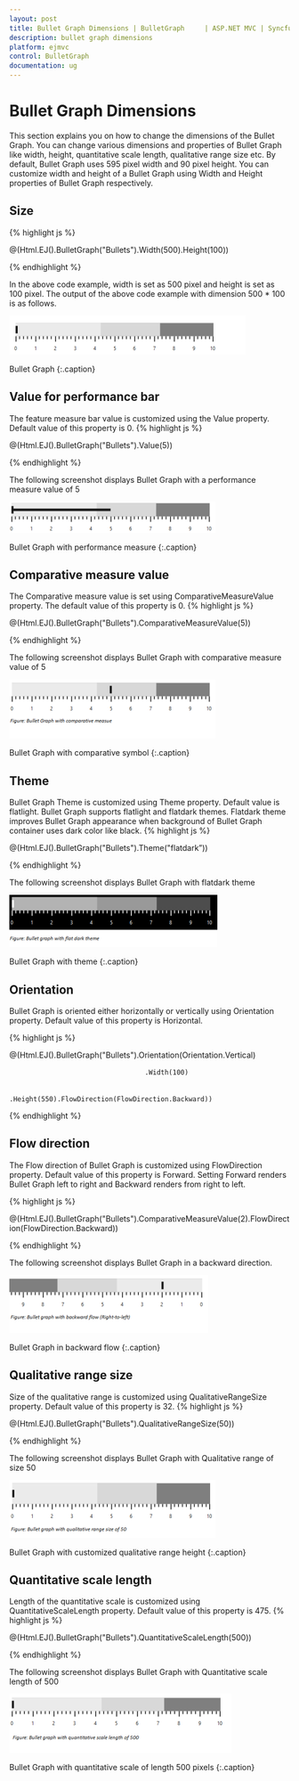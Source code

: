```yaml
---
layout: post
title: Bullet Graph Dimensions | BulletGraph	 | ASP.NET MVC | Syncfusion
description: bullet graph dimensions
platform: ejmvc
control: BulletGraph	
documentation: ug
---
```


# Bullet Graph Dimensions

This section explains you on how to change the dimensions of the Bullet Graph. You can change various dimensions and properties of Bullet Graph like width, height, quantitative scale length, qualitative range size etc. By default, Bullet Graph uses 595 pixel width and 90 pixel height. You can customize width and height of a Bullet Graph using Width and Height properties of Bullet Graph respectively.

## Size
{% highlight js %}

@(Html.EJ().BulletGraph("Bullets").Width(500).Height(100))

{% endhighlight %}

In the above code example, width is set as 500 pixel and height is set as 100 pixel. The output of the above code example with dimension 500 * 100 is as follows.



![](Bullet-Graph-Dimensions_images/Bullet-Graph-Dimensions_img1.png)

Bullet Graph
{:.caption}


## Value for performance bar

The feature measure bar value is customized using the Value property. Default value of this property is 0. 
{% highlight js %}

@(Html.EJ().BulletGraph("Bullets").Value(5))

{% endhighlight %}

The following screenshot displays Bullet Graph with a performance measure value of 5

![](Bullet-Graph-Dimensions_images/Bullet-Graph-Dimensions_img2.png)

Bullet Graph with performance measure
{:.caption}


## Comparative measure value

The Comparative measure value is set using ComparativeMeasureValue property. The default value of this property is 0. 
{% highlight js %}

@(Html.EJ().BulletGraph("Bullets").ComparativeMeasureValue(5))

{% endhighlight %}


The following screenshot displays Bullet Graph with comparative measure value of 5



![](Bullet-Graph-Dimensions_images/Bullet-Graph-Dimensions_img3.png)

Bullet Graph with comparative symbol
{:.caption}




## Theme

Bullet Graph Theme is customized using Theme property. Default value is flatlight. Bullet Graph supports flatlight and flatdark themes. Flatdark theme improves Bullet Graph appearance when background of Bullet Graph container uses dark color like black. 
{% highlight js %}

@(Html.EJ().BulletGraph("Bullets").Theme("flatdark”))

{% endhighlight %}

The following screenshot displays Bullet Graph with flatdark theme



![](Bullet-Graph-Dimensions_images/Bullet-Graph-Dimensions_img4.png)

Bullet Graph with theme
{:.caption}
 

## Orientation

Bullet Graph is oriented either horizontally or vertically using Orientation property. Default value of this property is Horizontal. 

{% highlight js %}

@(Html.EJ().BulletGraph("Bullets").Orientation(Orientation.Vertical)

                                      .Width(100)

                                      .Height(550).FlowDirection(FlowDirection.Backward))

{% endhighlight %}


## Flow direction

The Flow direction of Bullet Graph is customized using FlowDirection property. Default value of this property is Forward. Setting Forward renders Bullet Graph left to right and Backward renders from right to left.


{% highlight js %}

@(Html.EJ().BulletGraph("Bullets").ComparativeMeasureValue(2).FlowDirection(FlowDirection.Backward))

{% endhighlight %}

The following screenshot displays Bullet Graph in a backward direction.

![](Bullet-Graph-Dimensions_images/Bullet-Graph-Dimensions_img5.png)

Bullet Graph in backward flow
{:.caption}


## Qualitative range size

Size of the qualitative range is customized using QualitativeRangeSize property. Default value of this property is 32. 
{% highlight js %}

@(Html.EJ().BulletGraph("Bullets").QualitativeRangeSize(50))

{% endhighlight %}

The following screenshot displays Bullet Graph with Qualitative range of size 50

![](Bullet-Graph-Dimensions_images/Bullet-Graph-Dimensions_img6.png)

Bullet Graph with customized qualitative range height
{:.caption}



## Quantitative scale length

Length of the quantitative scale is customized using QuantitativeScaleLength property. Default value of this property is 475. 
{% highlight js %}

@(Html.EJ().BulletGraph("Bullets").QuantitativeScaleLength(500))

{% endhighlight %}

The following screenshot displays Bullet Graph with Quantitative scale length of 500

![](Bullet-Graph-Dimensions_images/Bullet-Graph-Dimensions_img7.png)

Bullet Graph with quantitative scale of length 500 pixels
{:.caption}



